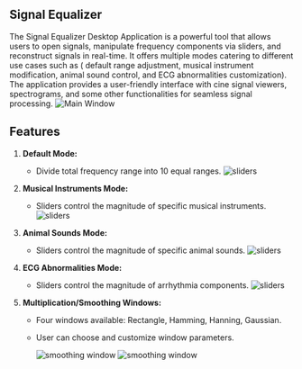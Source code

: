 
## Signal Equalizer

The Signal Equalizer Desktop Application is a powerful tool that allows users to open signals, manipulate frequency components via sliders, and reconstruct signals in real-time. It offers multiple modes catering to different use cases such as ( default range adjustment, musical instrument modification, animal sound control, and ECG abnormalities customization). 
The application provides a user-friendly interface with cine signal viewers, spectrograms, and some other functionalities for seamless signal processing.
![Main Window](https://github.com/mohandemadx/Sound_Equalizer/blob/main/main_window.jpeg)

## Features

1. **Default Mode:**
   - Divide total frequency range into 10 equal ranges.
   ![sliders](https://github.com/mohandemadx/Sound_Equalizer/blob/main/ScreenShot_20231202204147.jpeg)

2. **Musical Instruments Mode:**
   - Sliders control the magnitude of specific musical instruments.
   ![sliders](https://github.com/mohandemadx/Sound_Equalizer/blob/main/ScreenShot_20231202204234.jpeg)

3. **Animal Sounds Mode:**
   - Sliders control the magnitude of specific animal sounds.
   ![sliders](https://github.com/mohandemadx/Sound_Equalizer/blob/main/ScreenShot_20231202204221.jpeg)


4. **ECG Abnormalities Mode:**
   - Sliders control the magnitude of arrhythmia components.
    ![sliders](https://github.com/mohandemadx/Sound_Equalizer/blob/main/ScreenShot_20231202204253.jpeg)

5. **Multiplication/Smoothing Windows:**
   - Four windows available: Rectangle, Hamming, Hanning, Gaussian.
   - User can choose and customize window parameters.
     
     ![smoothing window](https://github.com/mohandemadx/Sound_Equalizer/blob/main/smoothing_windoww.jpg) ![smoothing window](https://github.com/mohandemadx/Sound_Equalizer/blob/main/smoothing_window.jpeg) 
